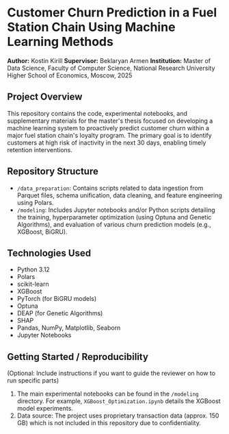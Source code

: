 # Customer Churn Prediction in a Fuel Station Chain Using Machine Learning Methods

**Author:** Kostin Kirill
**Supervisor:** Beklaryan Armen
**Institution:** Master of Data Science, Faculty of Computer Science, National Research University Higher School of Economics, Moscow, 2025

## Project Overview

This repository contains the code, experimental notebooks, and supplementary materials for the master's thesis focused on developing a machine learning system to proactively predict customer churn within a major fuel station chain's loyalty program. The primary goal is to identify customers at high risk of inactivity in the next 30 days, enabling timely retention interventions.

## Repository Structure

- `/data_preparation`: Contains scripts related to data ingestion from Parquet files, schema unification, data cleaning, and feature engineering using Polars.
- `/modeling`: Includes Jupyter notebooks and/or Python scripts detailing the training, hyperparameter optimization (using Optuna and Genetic Algorithms), and evaluation of various churn prediction models (e.g., XGBoost, BiGRU).

## Technologies Used

- Python 3.12
- Polars
- scikit-learn
- XGBoost
- PyTorch (for BiGRU models)
- Optuna
- DEAP (for Genetic Algorithms)
- SHAP
- Pandas, NumPy, Matplotlib, Seaborn
- Jupyter Notebooks

## Getting Started / Reproducibility

(Optional: Include instructions if you want to guide the reviewer on how to run specific parts)

1.  The main experimental notebooks can be found in the `/modeling` directory. For example, `XGBoost_Optimization.ipynb` details the XGBoost model experiments.
2.  Data source: The project uses proprietary transaction data (approx. 150 GB) which is not included in this repository due to confidentiality.
